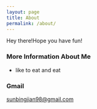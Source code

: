 ```yaml
---
layout: page
title: About
permalink: /about/
---
```


Hey there!Hope you have fun!

### More Information About Me

* like to eat and eat

### Gmail

[sunbingjian98@gmail.com](mailto:email@domain.com)
